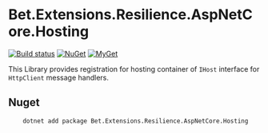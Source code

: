 ﻿# Bet.Extensions.Resilience.AspNetCore.Hosting

[![Build status](https://ci.appveyor.com/api/projects/status/tmqs7xbq1aqee3md/branch/master?svg=true)](https://ci.appveyor.com/project/kdcllc/bet-extensions-resilience/branch/master)
[![NuGet](https://img.shields.io/nuget/v/Bet.Extensions.Resilience.AspNetCore.Hosting.svg)](https://www.nuget.org/packages?q=Bet.Extensions.Resilience.AspNetCore.Hosting)
[![MyGet](https://img.shields.io/myget/kdcllc/v/Bet.Extensions.Resilience.AspNetCore.Hosting.svg?label=myget)](https://www.myget.org/F/kdcllc/api/v2)

This Library provides registration for hosting container of `IHost` interface for `HttpClient` message handlers.

## Nuget

```cmd
    dotnet add package Bet.Extensions.Resilience.AspNetCore.Hosting
```
